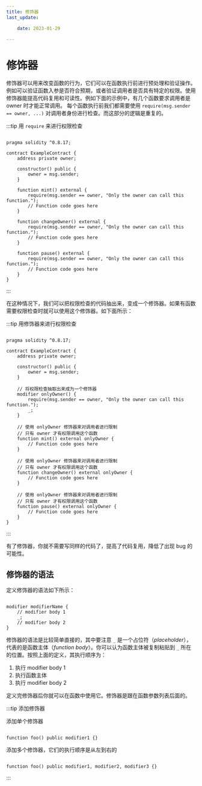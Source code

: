 ```yaml
---
title: 修饰器 
last_update:

    date: 2023-01-29

---
```


# 修饰器

修饰器可以用来改变函数的行为，它们可以在函数执行前进行预处理和验证操作。例如可以验证函数入参是否符合预期，或者验证调用者是否具有特定的权限。使用修饰器能提高代码复用和可读性。例如下面的示例中，有几个函数要求调用者是 owner 时才能正常调用。 每个函数执行前我们都需要使用 `require(msg.sender == owner, ...)` 对调用者身份进行检查。而这部分的逻辑是重复的。

:::tip 用 `require` 来进行权限检查

```solidity

pragma solidity ^0.8.17;

contract ExampleContract {
    address private owner;

    constructor() public {
        owner = msg.sender;
    }

    function mint() external {
        require(msg.sender == owner, "Only the owner can call this function.");
        // Function code goes here
    }

    function changeOwner() external {
        require(msg.sender == owner, "Only the owner can call this function.");
        // Function code goes here
    }

    function pause() external {
        require(msg.sender == owner, "Only the owner can call this function.");
        // Function code goes here
    }
}

```

:::

在这种情况下，我们可以把权限检查的代码抽出来，变成一个修饰器。如果有函数需要权限检查时就可以使用这个修饰器。如下面所示：

:::tip 用修饰器来进行权限检查

```solidity

pragma solidity ^0.8.17;

contract ExampleContract {
    address private owner;

    constructor() public {
        owner = msg.sender;
    }

    // 将权限检查抽取出来成为一个修饰器
    modifier onlyOwner() {
        require(msg.sender == owner, "Only the owner can call this function.");
        _;
    }

    // 使用 onlyOwner 修饰器来对调用者进行限制
    // 只有 owner 才有权限调用这个函数
    function mint() external onlyOwner { 
        // Function code goes here
    }

    // 使用 onlyOwner 修饰器来对调用者进行限制
    // 只有 owner 才有权限调用这个函数
    function changeOwner() external onlyOwner {
        // Function code goes here
    }

    // 使用 onlyOwner 修饰器来对调用者进行限制
    // 只有 owner 才有权限调用这个函数
    function pause() external onlyOwner {
        // Function code goes here
    }
}

```

:::

有了修饰器，你就不需要写同样的代码了，提高了代码复用，降低了出现 bug 的可能性。

## 修饰器的语法

定义修饰器的语法如下所示：

```solidity

modifier modifierName {
    // modifier body 1
    _;
    // modifier body 2
}

```

修饰器的语法是比较简单直接的，其中要注意 `_` 是一个占位符（*placeholder*），代表的是函数主体（*function body*）。你可以认为函数主体被复制粘贴到 `_` 所在的位置。按照上面的定义，其执行顺序为：

1. 执行 modifier body 1
2. 执行函数主体
3. 执行 modifier body 2

定义完修饰器后你就可以在函数中使用它。修饰器是跟在函数参数列表后面的。

:::tip 添加修饰器

添加单个修饰器

```solidity

function foo() public modifier1 {}

```

添加多个修饰器，它们的执行顺序是从左到右的

```solidity

function foo() public modifier1, modifier2, modifier3 {}

```

:::
